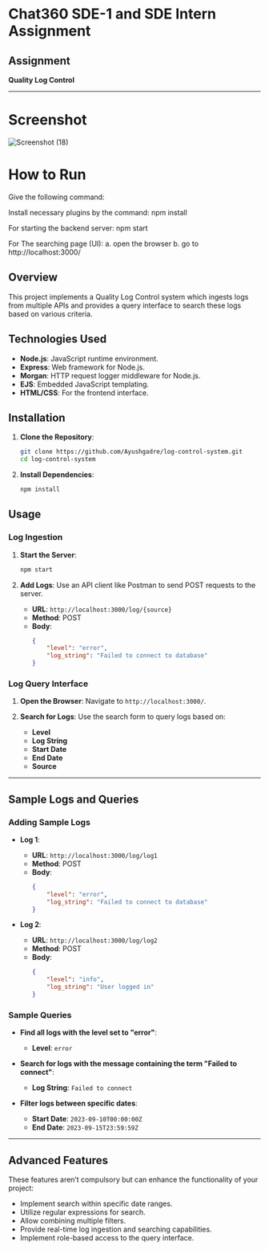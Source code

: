#  Chat360 SDE-1 and SDE Intern Assignment

## Assignment

**Quality Log Control**

---
# Screenshot

![Screenshot (18)](https://github.com/Ayushgadre/Chat360-SDE-Assignment/assets/84783296/224e946d-d8cb-493a-bfa7-aa575c36cca2)


# How to Run

Give the following command:

Install necessary plugins by the command: npm install

For starting the backend server: npm start

For The searching page (UI): a. open the browser b. go to http://localhost:3000/


## Overview

This project implements a Quality Log Control system which ingests logs from multiple APIs and provides a query interface to search these logs based on various criteria.

## Technologies Used

- **Node.js**: JavaScript runtime environment.
- **Express**: Web framework for Node.js.
- **Morgan**: HTTP request logger middleware for Node.js.
- **EJS**: Embedded JavaScript templating.
- **HTML/CSS**: For the frontend interface.

## Installation

1. **Clone the Repository**:
    ```sh
    git clone https://github.com/Ayushgadre/log-control-system.git
    cd log-control-system
    ```

2. **Install Dependencies**:
    ```sh
    npm install
    ```
## Usage

### Log Ingestion

1. **Start the Server**:
    ```sh
    npm start
    ```

2. **Add Logs**:
   Use an API client like Postman to send POST requests to the server.

   - **URL**: `http://localhost:3000/log/{source}`
   - **Method**: POST
   - **Body**:
     ```json
     {
         "level": "error",
         "log_string": "Failed to connect to database"
     }
     ```

### Log Query Interface

1. **Open the Browser**:
   Navigate to `http://localhost:3000/`.

2. **Search for Logs**:
   Use the search form to query logs based on:
   - **Level**
   - **Log String**
   - **Start Date**
   - **End Date**
   - **Source**

---

## Sample Logs and Queries

### Adding Sample Logs

- **Log 1**:
  - **URL**: `http://localhost:3000/log/log1`
  - **Method**: POST
  - **Body**:
    ```json
    {
        "level": "error",
        "log_string": "Failed to connect to database"
    }
    ```

- **Log 2**:
  - **URL**: `http://localhost:3000/log/log2`
  - **Method**: POST
  - **Body**:
    ```json
    {
        "level": "info",
        "log_string": "User logged in"
    }
    ```

### Sample Queries

- **Find all logs with the level set to "error"**:
  - **Level**: `error`

- **Search for logs with the message containing the term "Failed to connect"**:
  - **Log String**: `Failed to connect`

- **Filter logs between specific dates**:
  - **Start Date**: `2023-09-10T00:00:00Z`
  - **End Date**: `2023-09-15T23:59:59Z`

---

## Advanced Features

These features aren’t compulsory but can enhance the functionality of your project:

- Implement search within specific date ranges.
- Utilize regular expressions for search.
- Allow combining multiple filters.
- Provide real-time log ingestion and searching capabilities.
- Implement role-based access to the query interface.
